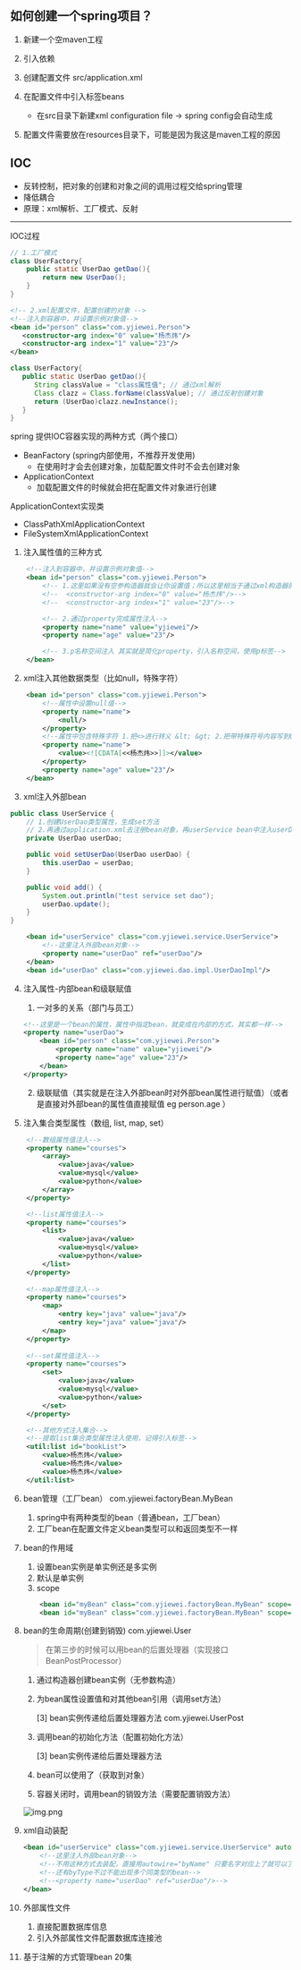 ## 如何创建一个spring项目？
1. 新建一个空maven工程
2. 引入依赖
3. 创建配置文件 src/application.xml
4. 在配置文件中引入标签beans
   - 在src目录下新建xml configuration file -> spring config会自动生成
   
5. 配置文件需要放在resources目录下，可能是因为我这是maven工程的原因


## IOC
- 反转控制，把对象的创建和对象之间的调用过程交给spring管理
- 降低耦合
- 原理：xml解析、工厂模式、反射

---
IOC过程
```java
// 1.工厂模式
class UserFactory{
    public static UserDao getDao(){
        return new UserDao();
    }
}
```
```xml
<!-- 2.xml配置文件，配置创建的对象 -->
<!--注入到容器中，并设置示例对象值-->
<bean id="person" class="com.yjiewei.Person">
   <constructor-arg index="0" value="杨杰炜"/>
   <constructor-arg index="1" value="23"/>
</bean>
```
```java
class UserFactory{
   public static UserDao getDao(){
      String classValue = "class属性值"; // 通过xml解析
      Class clazz = Class.forName(classValue); // 通过反射创建对象
      return (UserDao)clazz.newInstance();
   }
}
```
spring 提供IOC容器实现的两种方式（两个接口）
- BeanFactory (spring内部使用，不推荐开发使用)
  - 在使用时才会去创建对象，加载配置文件时不会去创建对象
- ApplicationContext
  - 加载配置文件的时候就会把在配置文件对象进行创建
   

ApplicationContext实现类
- ClassPathXmlApplicationContext
- FileSystemXmlApplicationContext

1. 注入属性值的三种方式
```xml
    <!--注入到容器中，并设置示例对象值-->
    <bean id="person" class="com.yjiewei.Person">
        <!-- 1.这里如果没有空参构造器就会让你设置值；所以这里相当于通过xml构造器的方式设置属性-->
        <!--  <constructor-arg index="0" value="杨杰炜"/>-->
        <!--  <constructor-arg index="1" value="23"/>-->

        <!-- 2.通过property完成属性注入-->
        <property name="name" value="yjiewei"/>
        <property name="age" value="23"/>

        <!-- 3.p名称空间注入 其实就是简化property，引入名称空间，使用p标签-->
    </bean>
```

2. xml注入其他数据类型（比如null，特殊字符）
```xml
    <bean id="person" class="com.yjiewei.Person">
        <!--属性中设置null值-->
        <property name="name">
            <null/>
        </property>
        <!--属性中包含特殊字符 1.把<>进行转义 &lt; &gt; 2.把带特殊符号内容写到CDATA-->
        <property name="name">
            <value><![CDATA[<<杨杰炜>>]]></value>
        </property>
        <property name="age" value="23"/>
    </bean>
```
3. xml注入外部bean
```java
public class UserService {
    // 1.创建UserDao类型属性，生成set方法
    // 2.再通过application.xml去注册bean对象，再userService bean中注入userDao
    private UserDao userDao;

    public void setUserDao(UserDao userDao) {
        this.userDao = userDao;
    }

    public void add() {
        System.out.println("test service set dao");
        userDao.update();
    }
}
```
```xml
    <bean id="userService" class="com.yjiewei.service.UserService">
        <!--这里注入外部bean对象-->
        <property name="userDao" ref="userDao"/>
    </bean>
    <bean id="userDao" class="com.yjiewei.dao.impl.UserDaoImpl"/>
```
4. 注入属性-内部bean和级联赋值
    1. 一对多的关系（部门与员工） 
    ```XML
   <!--这里是一个bean的属性，属性中指定bean，就变成在内部的方式，其实都一样-->
    <property name="userDao">
        <bean id="person" class="com.yjiewei.Person">
            <property name="name" value="yjiewei"/>
            <property name="age" value="23"/>
        </bean>
    </property>
    ```
   2. 级联赋值（其实就是在注入外部bean时对外部bean属性进行赋值）（或者是直接对外部bean的属性值直接赋值 eg person.age ）
    
5. 注入集合类型属性（数组, list, map, set）
```xml
    <!--数组属性值注入-->
    <property name="courses">
        <array>
            <value>java</value>
            <value>mysql</value>
            <value>python</value>
        </array>
    </property>

    <!--list属性值注入-->
    <property name="courses">
        <list>
            <value>java</value>
            <value>mysql</value>
            <value>python</value>
        </list>
    </property>
    
    <!--map属性值注入-->
    <property name="courses">
        <map>
            <entry key="java" value="java"/>
            <entry key="java" value="java"/>
        </map>
    </property>
        
    <!--set属性值注入-->
    <property name="courses">
        <set>
            <value>java</value>
            <value>mysql</value>
            <value>python</value>
        </set>
    </property>

    <!--其他方式注入集合-->
    <!--提取list集合类型属性注入使用，记得引入标签-->
    <util:list id="bookList">
        <value>杨杰炜</value>
        <value>杨杰炜</value>
        <value>杨杰炜</value>
    </util:list>
```

6. bean管理（工厂bean） com.yjiewei.factoryBean.MyBean
    1. spring中有两种类型的bean（普通bean，工厂bean）
    2. 工厂bean在配置文件定义bean类型可以和返回类型不一样
    
7. bean的作用域
    1. 设置bean实例是单实例还是多实例
    2. 默认是单实例
    3. scope
    ```xml
        <bean id="myBean" class="com.yjiewei.factoryBean.MyBean" scope="singleton"/>
        <bean id="myBean" class="com.yjiewei.factoryBean.MyBean" scope="prototype"/>
    ```

8. bean的生命周期(创建到销毁) com.yjiewei.User
   > 在第三步的时候可以用bean的后置处理器（实现接口BeanPostProcessor）
    1. 通过构造器创建bean实例（无参数构造）
    2. 为bean属性设置值和对其他bean引用（调用set方法）
       
       [3] bean实例传递给后置处理器方法 com.yjiewei.UserPost
    3. 调用bean的初始化方法（配置初始化方法）
       
       [3] bean实例传递给后置处理器方法
    4. bean可以使用了（获取到对象）
    5. 容器关闭时，调用bean的销毁方法（需要配置销毁方法）
    
    ![img.png](img.png)
   
9. xml自动装配
    ```xml
    <bean id="userService" class="com.yjiewei.service.UserService" autowrie="byName">
        <!--这里注入外部bean对象-->
        <!--不用这种方式去装配，直接用autowire="byName" 只要名字对应上了就可以了-->
        <!--还有byType不过不能出现多个同类型的bean-->
        <!--<property name="userDao" ref="userDao"/>-->
    </bean> 
    ```

10. 外部属性文件
    1. 直接配置数据库信息
    2. 引入外部属性文件配置数据库连接池
    
11. 基于注解的方式管理bean 20集